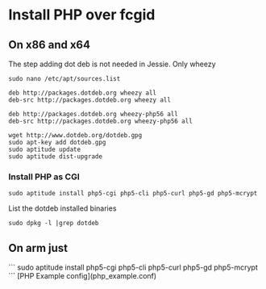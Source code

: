 <h1>Install PHP over fcgid</h1>

<h2>On x86 and x64</h2>

The step adding dot deb is not needed in Jessie. Only wheezy

```
sudo nano /etc/apt/sources.list
```

```
deb http://packages.dotdeb.org wheezy all
deb-src http://packages.dotdeb.org wheezy all

deb http://packages.dotdeb.org wheezy-php56 all
deb-src http://packages.dotdeb.org wheezy-php56 all
```

```
wget http://www.dotdeb.org/dotdeb.gpg
sudo apt-key add dotdeb.gpg
sudo aptitude update
sudo aptitude dist-upgrade
```
<h3>Install PHP as CGI</h3>

```
sudo aptitude install php5-cgi php5-cli php5-curl php5-gd php5-mcrypt
```

List the dotdeb installed binaries
```
sudo dpkg -l |grep dotdeb 
```


<h2>On arm just</h2>
```
sudo aptitude install php5-cgi php5-cli php5-curl php5-gd php5-mcrypt
```
[PHP Example config](php_example.conf)
